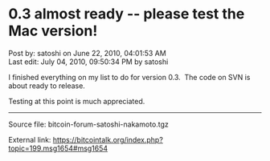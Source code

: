 # 0.3 almost ready -- please test the Mac version!

Post by: satoshi on June 22, 2010, 04:01:53 AM<br>
Last edit: July 04, 2010, 09:50:34 PM by satoshi

I finished everything on my list to do for version 0.3. &nbsp;The code on SVN is about ready to release.

Testing at this point is much appreciated.

---

Source file: bitcoin-forum-satoshi-nakamoto.tgz

External link: https://bitcointalk.org/index.php?topic=199.msg1654#msg1654
